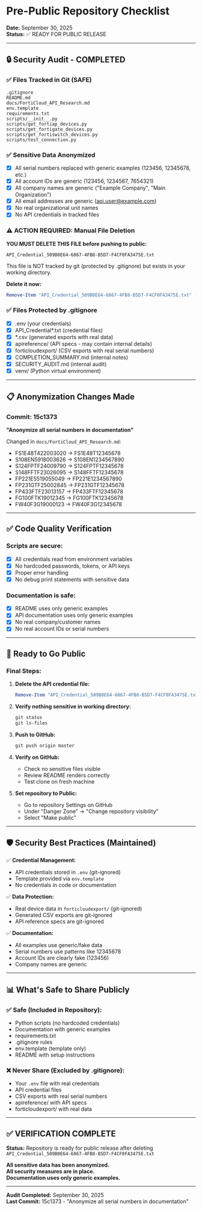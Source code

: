 # Pre-Public Repository Checklist

**Date:** September 30, 2025  
**Status:** ✅ READY FOR PUBLIC RELEASE

---

## 🔒 Security Audit - COMPLETED

### ✅ Files Tracked in Git (SAFE)
```
.gitignore
README.md
docs/FortiCloud_API_Research.md
env.template
requirements.txt
scripts/__init__.py
scripts/get_fortiap_devices.py
scripts/get_fortigate_devices.py
scripts/get_fortiswitch_devices.py
scripts/test_connection.py
```

### ✅ Sensitive Data Anonymized
- [x] All serial numbers replaced with generic examples (123456, 12345678, etc.)
- [x] All account IDs are generic (123456, 1234567, 7654321)
- [x] All company names are generic ("Example Company", "Main Organization")
- [x] All email addresses are generic (api.user@example.com)
- [x] No real organizational unit names
- [x] No API credentials in tracked files

### ⚠️ ACTION REQUIRED: Manual File Deletion

**YOU MUST DELETE THIS FILE before pushing to public:**
```
API_Credential_509B0E64-6867-4FB8-B5D7-F4CF0FA3475E.txt
```

This file is NOT tracked by git (protected by .gitignore) but exists in your working directory.

**Delete it now:**
```powershell
Remove-Item "API_Credential_509B0E64-6867-4FB8-B5D7-F4CF0FA3475E.txt" -Force
```

### ✅ Files Protected by .gitignore
- [x] .env (your credentials)
- [x] API_Credential*.txt (credential files)
- [x] *.csv (generated exports with real data)
- [x] apireference/ (API specs - may contain internal details)
- [x] forticloudexport/ (CSV exports with real serial numbers)
- [x] COMPLETION_SUMMARY.md (internal notes)
- [x] SECURITY_AUDIT.md (internal audit)
- [x] venv/ (Python virtual environment)

---

## 📋 Anonymization Changes Made

### Commit: 15c1373
**"Anonymize all serial numbers in documentation"**

Changed in `docs/FortiCloud_API_Research.md`:
- FS1E48T422003020 → FS1E48T12345678
- S108EN5918003626 → S108EN1234567890
- S124FPTF24009790 → S124FPTF12345678
- S148FFTF23026095 → S148FFTF12345678
- FP221E5519055049 → FP221E1234567890
- FP231GTF25002845 → FP231GTF12345678
- FP433FTF23013157 → FP433FTF12345678
- FG100FTK19012345 → FG100FTK12345678
- FW40F3G19000123 → FW40F3G12345678

---

## ✅ Code Quality Verification

### Scripts are secure:
- [x] All credentials read from environment variables
- [x] No hardcoded passwords, tokens, or API keys
- [x] Proper error handling
- [x] No debug print statements with sensitive data

### Documentation is safe:
- [x] README uses only generic examples
- [x] API documentation uses only generic examples
- [x] No real company/customer names
- [x] No real account IDs or serial numbers

---

## 🚀 Ready to Go Public

### Final Steps:

1. **Delete the API credential file:**
   ```powershell
   Remove-Item "API_Credential_509B0E64-6867-4FB8-B5D7-F4CF0FA3475E.txt" -Force
   ```

2. **Verify nothing sensitive in working directory:**
   ```powershell
   git status
   git ls-files
   ```

3. **Push to GitHub:**
   ```powershell
   git push origin master
   ```

4. **Verify on GitHub:**
   - Check no sensitive files visible
   - Review README renders correctly
   - Test clone on fresh machine

5. **Set repository to Public:**
   - Go to repository Settings on GitHub
   - Under "Danger Zone" → "Change repository visibility"
   - Select "Make public"

---

## 🛡️ Security Best Practices (Maintained)

✅ **Credential Management:**
- API credentials stored in `.env` (git-ignored)
- Template provided via `env.template`
- No credentials in code or documentation

✅ **Data Protection:**
- Real device data in `forticloudexport/` (git-ignored)
- Generated CSV exports are git-ignored
- API reference specs are git-ignored

✅ **Documentation:**
- All examples use generic/fake data
- Serial numbers use patterns like 12345678
- Account IDs are clearly fake (123456)
- Company names are generic

---

## 📊 What's Safe to Share Publicly

### ✅ Safe (Included in Repository):
- Python scripts (no hardcoded credentials)
- Documentation with generic examples
- requirements.txt
- .gitignore rules
- env.template (template only)
- README with setup instructions

### ❌ Never Share (Excluded by .gitignore):
- Your `.env` file with real credentials
- API credential files
- CSV exports with real serial numbers
- apireference/ with API specs
- forticloudexport/ with real data

---

## ✅ VERIFICATION COMPLETE

**Status:** Repository is ready for public release after deleting `API_Credential_509B0E64-6867-4FB8-B5D7-F4CF0FA3475E.txt`

**All sensitive data has been anonymized.**  
**All security measures are in place.**  
**Documentation uses only generic examples.**

---

**Audit Completed:** September 30, 2025  
**Last Commit:** 15c1373 - "Anonymize all serial numbers in documentation"
